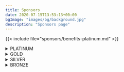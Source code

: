 ```yaml
---
title: Sponsors
date: 2020-07-15T13:53:13+00:00
bgImage: "images/bg/background.jpg"
description: "Sponsors page"
---
```


{{< include file="sponsors/benefits-platinum.md" >}}

<details class="bg-color-platinum">
<summary>PLATINUM</summary>
{{< include file="sponsors/onboard-desc.md" >}}
</details>

<details class="bg-color-gold">
<summary>GOLD</summary>
{{< include file="sponsors/benefits-gold.md" >}}
</details>

<details class="bg-color-silver">
<summary>SILVER</summary>
{{< include file="sponsors/benefits-silver.md" >}}
</details>

<details class="bg-color-bronze">
<summary>BRONZE</summary>
{{< include file="sponsors/benefits-bronze.md" >}}
</details>

